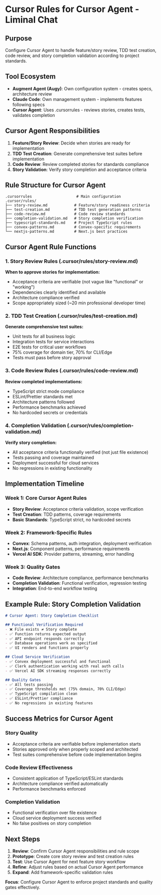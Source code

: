 # Cursor Rules for Cursor Agent - Liminal Chat

## Purpose
Configure Cursor Agent to handle feature/story review, TDD test creation, code review, and story completion validation according to project standards.

## Tool Ecosystem
- **Augment Agent (Augy)**: Own configuration system - creates specs, architecture review
- **Claude Code**: Own management system - implements features following specs
- **Cursor Agent**: Uses .cursorrules - reviews stories, creates tests, validates completion

## Cursor Agent Responsibilities
1. **Feature/Story Review**: Decide when stories are ready for implementation
2. **TDD Test Creation**: Generate comprehensive test suites before implementation
3. **Code Review**: Review completed stories for standards compliance
4. **Story Validation**: Verify story completion and acceptance criteria

## Rule Structure for Cursor Agent

```
.cursorrules                    # Main configuration
.cursor/rules/
├── story-review.md            # Feature/story readiness criteria
├── test-creation.md           # TDD test generation patterns
├── code-review.md             # Code review standards
├── completion-validation.md   # Story completion verification
├── typescript-standards.md    # Project TypeScript rules
├── convex-patterns.md         # Convex-specific requirements
└── nextjs-patterns.md         # Next.js best practices
```

## Cursor Agent Rule Functions

### 1. Story Review Rules (.cursor/rules/story-review.md)
**When to approve stories for implementation:**
- Acceptance criteria are verifiable (not vague like "functional" or "working")
- Dependencies clearly identified and available
- Architecture compliance verified
- Scope appropriately sized (~20 min professional developer time)

### 2. TDD Test Creation (.cursor/rules/test-creation.md)
**Generate comprehensive test suites:**
- Unit tests for all business logic
- Integration tests for service interactions
- E2E tests for critical user workflows
- 75% coverage for domain tier, 70% for CLI/Edge
- Tests must pass before story approval

### 3. Code Review Rules (.cursor/rules/code-review.md)
**Review completed implementations:**
- TypeScript strict mode compliance
- ESLint/Prettier standards met
- Architecture patterns followed
- Performance benchmarks achieved
- No hardcoded secrets or credentials

### 4. Completion Validation (.cursor/rules/completion-validation.md)
**Verify story completion:**
- All acceptance criteria functionally verified (not just file existence)
- Tests passing and coverage maintained
- Deployment successful for cloud services
- No regressions in existing functionality

## Implementation Timeline

### Week 1: Core Cursor Agent Rules
- **Story Review**: Acceptance criteria validation, scope verification
- **Test Creation**: TDD patterns, coverage requirements
- **Basic Standards**: TypeScript strict, no hardcoded secrets

### Week 2: Framework-Specific Rules
- **Convex**: Schema patterns, auth integration, deployment verification
- **Next.js**: Component patterns, performance requirements
- **Vercel AI SDK**: Provider patterns, streaming, error handling

### Week 3: Quality Gates
- **Code Review**: Architecture compliance, performance benchmarks
- **Completion Validation**: Functional verification, regression testing
- **Integration**: End-to-end workflow testing

## Example Rule: Story Completion Validation
```markdown
# Cursor Agent: Story Completion Checklist

## Functional Verification Required
- ❌ File exists ≠ Story complete
- ✅ Function returns expected output
- ✅ API endpoint responds correctly
- ✅ Database operations work as specified
- ✅ UI renders and functions properly

## Cloud Service Verification
- ✅ Convex deployment successful and functional
- ✅ Clerk authentication working with real auth calls
- ✅ Vercel AI SDK streaming responses correctly

## Quality Gates
- ✅ All tests passing
- ✅ Coverage thresholds met (75% domain, 70% CLI/Edge)
- ✅ TypeScript compilation clean
- ✅ ESLint/Prettier compliance
- ✅ No regressions in existing features
```

## Success Metrics for Cursor Agent

### Story Quality
- Acceptance criteria are verifiable before implementation starts
- Stories approved only when properly scoped and architected
- Test suites comprehensive before code implementation begins

### Code Review Effectiveness
- Consistent application of TypeScript/ESLint standards
- Architecture compliance verified automatically
- Performance benchmarks enforced

### Completion Validation
- Functional verification over file existence
- Cloud service deployment success verified
- No false positives on story completion

## Next Steps

1. **Review**: Confirm Cursor Agent responsibilities and rule scope
2. **Prototype**: Create core story review and test creation rules
3. **Test**: Use Cursor Agent for next feature story workflow
4. **Refine**: Adjust rules based on actual Cursor Agent performance
5. **Expand**: Add framework-specific validation rules

**Focus**: Configure Cursor Agent to enforce project standards and quality gates effectively.
